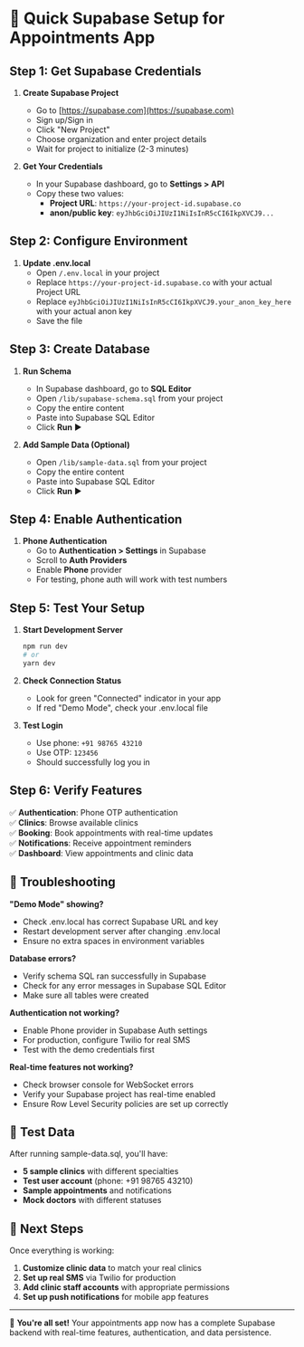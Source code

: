 # 🚀 Quick Supabase Setup for Appointments App

## Step 1: Get Supabase Credentials

1. **Create Supabase Project**
   - Go to [https://supabase.com](https://supabase.com)
   - Sign up/Sign in
   - Click "New Project"
   - Choose organization and enter project details
   - Wait for project to initialize (2-3 minutes)

2. **Get Your Credentials**
   - In your Supabase dashboard, go to **Settings > API**
   - Copy these two values:
     - **Project URL**: `https://your-project-id.supabase.co`
     - **anon/public key**: `eyJhbGciOiJIUzI1NiIsInR5cCI6IkpXVCJ9...`

## Step 2: Configure Environment

1. **Update .env.local**
   - Open `/.env.local` in your project
   - Replace `https://your-project-id.supabase.co` with your actual Project URL
   - Replace `eyJhbGciOiJIUzI1NiIsInR5cCI6IkpXVCJ9.your_anon_key_here` with your actual anon key
   - Save the file

## Step 3: Create Database

1. **Run Schema**
   - In Supabase dashboard, go to **SQL Editor**
   - Open `/lib/supabase-schema.sql` from your project
   - Copy the entire content
   - Paste into Supabase SQL Editor
   - Click **Run** ▶️

2. **Add Sample Data (Optional)**
   - Open `/lib/sample-data.sql` from your project  
   - Copy the entire content
   - Paste into Supabase SQL Editor
   - Click **Run** ▶️

## Step 4: Enable Authentication

1. **Phone Authentication**
   - Go to **Authentication > Settings** in Supabase
   - Scroll to **Auth Providers**
   - Enable **Phone** provider
   - For testing, phone auth will work with test numbers

## Step 5: Test Your Setup

1. **Start Development Server**
   ```bash
   npm run dev
   # or
   yarn dev
   ```

2. **Check Connection Status**
   - Look for green "Connected" indicator in your app
   - If red "Demo Mode", check your .env.local file

3. **Test Login**
   - Use phone: `+91 98765 43210`
   - Use OTP: `123456`
   - Should successfully log you in

## Step 6: Verify Features

✅ **Authentication**: Phone OTP authentication  
✅ **Clinics**: Browse available clinics  
✅ **Booking**: Book appointments with real-time updates  
✅ **Notifications**: Receive appointment reminders  
✅ **Dashboard**: View appointments and clinic data  

## 🔧 Troubleshooting

**"Demo Mode" showing?**
- Check .env.local has correct Supabase URL and key
- Restart development server after changing .env.local
- Ensure no extra spaces in environment variables

**Database errors?**
- Verify schema SQL ran successfully in Supabase
- Check for any error messages in Supabase SQL Editor
- Make sure all tables were created

**Authentication not working?**
- Enable Phone provider in Supabase Auth settings
- For production, configure Twilio for real SMS
- Test with the demo credentials first

**Real-time features not working?**
- Check browser console for WebSocket errors
- Verify your Supabase project has real-time enabled
- Ensure Row Level Security policies are set up correctly

## 📱 Test Data

After running sample-data.sql, you'll have:
- **5 sample clinics** with different specialties
- **Test user account** (phone: +91 98765 43210)
- **Sample appointments** and notifications
- **Mock doctors** with different statuses

## 🎯 Next Steps

Once everything is working:
1. **Customize clinic data** to match your real clinics
2. **Set up real SMS** via Twilio for production
3. **Add clinic staff accounts** with appropriate permissions
4. **Set up push notifications** for mobile app features

---

🎉 **You're all set!** Your appointments app now has a complete Supabase backend with real-time features, authentication, and data persistence.